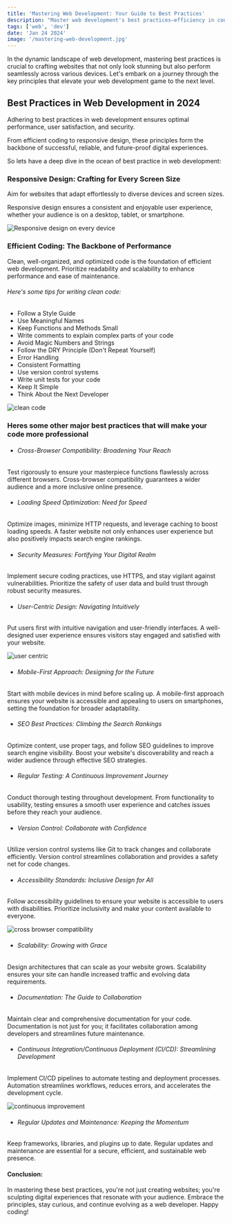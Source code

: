 ```yaml
---
title: 'Mastering Web Development: Your Guide to Best Practices'
description: "Master web development's best practices—efficiency in coding, responsive design for seamless, impactful digital experiences. Explore key principles effortlessly."
tags: ['web', 'dev']
date: 'Jan 24 2024'
image: '/mastering-web-development.jpg'
---
```


In the dynamic landscape of web development, mastering best practices is crucial to crafting websites that not only look stunning but also perform seamlessly across various devices. Let's embark on a journey through the key principles that elevate your web development game to the next level.

## Best Practices in Web Development in 2024

Adhering to best practices in web development ensures optimal performance, user satisfaction, and security.

From efficient coding to responsive design, these principles form the backbone of successful, reliable, and future-proof digital experiences.

So lets have a deep dive in the ocean of best practice in web development:

### Responsive Design: Crafting for Every Screen Size
Aim for websites that adapt effortlessly to diverse devices and screen sizes.

Responsive design ensures a consistent and enjoyable user experience, whether your audience is on a desktop, tablet, or smartphone.

![Responsive design on every device](/responsive-design.webp)

### Efficient Coding: The Backbone of Performance
Clean, well-organized, and optimized code is the foundation of efficient web development. Prioritize readability and scalability to enhance performance and ease of maintenance.

###### Here's some tips for writing clean code:

- Follow a Style Guide
- Use Meaningful Names
- Keep Functions and Methods Small
- Write comments to explain complex parts of your code
- Avoid Magic Numbers and Strings
- Follow the DRY Principle (Don't Repeat Yourself)
- Error Handling
- Consistent Formatting
- Use version control systems
- Write unit tests for your code
- Keep It Simple
- Think About the Next Developer

![clean code](/clean-code.png)

### Heres some other major best practices that will make your code more professional

- ###### Cross-Browser Compatibility: Broadening Your Reach
Test rigorously to ensure your masterpiece functions flawlessly across different browsers. Cross-browser compatibility guarantees a wider audience and a more inclusive online presence.


- ###### Loading Speed Optimization: Need for Speed
Optimize images, minimize HTTP requests, and leverage caching to boost loading speeds. A faster website not only enhances user experience but also positively impacts search engine rankings.

- ###### Security Measures: Fortifying Your Digital Realm
Implement secure coding practices, use HTTPS, and stay vigilant against vulnerabilities. Prioritize the safety of user data and build trust through robust security measures.

- ###### User-Centric Design: Navigating Intuitively
Put users first with intuitive navigation and user-friendly interfaces. A well-designed user experience ensures visitors stay engaged and satisfied with your website.

![user centric](/user-centric.png)


- ###### Mobile-First Approach: Designing for the Future
Start with mobile devices in mind before scaling up. A mobile-first approach ensures your website is accessible and appealing to users on smartphones, setting the foundation for broader adaptability.

- ###### SEO Best Practices: Climbing the Search Rankings
Optimize content, use proper tags, and follow SEO guidelines to improve search engine visibility. Boost your website's discoverability and reach a wider audience through effective SEO strategies.

- ###### Regular Testing: A Continuous Improvement Journey
Conduct thorough testing throughout development. From functionality to usability, testing ensures a smooth user experience and catches issues before they reach your audience.

- ######  Version Control: Collaborate with Confidence
Utilize version control systems like Git to track changes and collaborate efficiently. Version control streamlines collaboration and provides a safety net for code changes.

- ######  Accessibility Standards: Inclusive Design for All
Follow accessibility guidelines to ensure your website is accessible to users with disabilities. Prioritize inclusivity and make your content available to everyone.

![cross browser compatibility](/crossbrowser.jpg)


- ######  Scalability: Growing with Grace
Design architectures that can scale as your website grows. Scalability ensures your site can handle increased traffic and evolving data requirements.

- ######  Documentation: The Guide to Collaboration
Maintain clear and comprehensive documentation for your code. Documentation is not just for you; it facilitates collaboration among developers and streamlines future maintenance.

- ######  Continuous Integration/Continuous Deployment (CI/CD): Streamlining Development
Implement CI/CD pipelines to automate testing and deployment processes. Automation streamlines workflows, reduces errors, and accelerates the development cycle.

![continuous improvement](/continious-improvment.jpg)


- ######  Regular Updates and Maintenance: Keeping the Momentum
Keep frameworks, libraries, and plugins up to date. Regular updates and maintenance are essential for a secure, efficient, and sustainable web presence.

#### Conclusion:

In mastering these best practices, you're not just creating websites; you're sculpting digital experiences that resonate with your audience. Embrace the principles, stay curious, and continue evolving as a web developer. Happy coding!